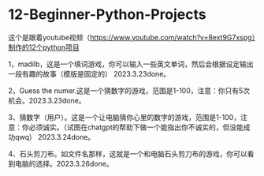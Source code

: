 # 12-Beginner-Python-Projects
这个是跟着youtube视频（https://www.youtube.com/watch?v=8ext9G7xspg）制作的12个python项目

1，madilb，这是一个填词游戏，你可以输入一些英文单词，然后会根据设定输出一段有趣的故事（模版是固定的） 2023.3.23done。

2，Guess the numer.这是一个猜数字的游戏，范围是1-100，注意：你只有5次机会。2023.3.23done。

3、猜数字（用户）。这是一个让电脑猜你心里的数字的游戏，范围是1-100，注意：你必须诚实。（试图在chatgpt的帮助下做一个能指出你不诚实的，但没能成功qwq） 2023.3.24done。

4、石头剪刀布。如文件名那样，这就是一个和电脑石头剪刀布的游戏，你可以看到电脑的选择。2023.3.26done。
